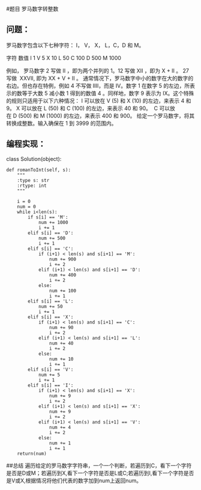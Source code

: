 #题目
罗马数字转整数
## 问题： 
罗马数字包含以下七种字符： I， V， X， L，C，D 和 M。

字符          数值
I             1
V             5
X             10
L             50
C             100
D             500
M             1000

例如， 罗马数字 2 写做 II ，即为两个并列的 1。12 写做 XII ，即为 X + II 。 27 写做  XXVII, 即为 XX + V + II 。
通常情况下，罗马数字中小的数字在大的数字的右边。但也存在特例，例如 4 不写做 IIII，而是 IV。数字 1 在数字 5 的左边，所表示的数等于大数 5 减小数 1 得到的数值 4 。同样地，数字 9 表示为 IX。这个特殊的规则只适用于以下六种情况：
I 可以放在 V (5) 和 X (10) 的左边，来表示 4 和 9。
X 可以放在 L (50) 和 C (100) 的左边，来表示 40 和 90。 
C 可以放在 D (500) 和 M (1000) 的左边，来表示 400 和 900。
给定一个罗马数字，将其转换成整数。输入确保在 1 到 3999 的范围内。
## 编程实现：
class Solution(object):

    def romanToInt(self, s):
        """
        :type s: str
        :rtype: int
        """
        
        i = 0
        num = 0
        while i<len(s):
            if s[i] == 'M':
                num += 1000
                i += 1
            elif s[i] == 'D':
                num += 500
                i += 1
            elif s[i] == 'C':
                if (i+1) < len(s) and s[i+1] == 'M':
                    num += 900
                    i += 2
                elif (i+1) < len(s) and s[i+1] == 'D':
                    num += 400
                    i += 2
                else:
                    num += 100
                    i += 1
            elif s[i] == 'L':
                num += 50
                i += 1                
            elif s[i] == 'X':
                if (i+1) < len(s) and s[i+1] == 'C':
                    num += 90
                    i += 2
                elif (i+1) < len(s) and s[i+1] == 'L':
                    num += 40
                    i += 2
                else:
                    num += 10
                    i += 1
            elif s[i] == 'V':
                num += 5
                i += 1
            elif s[i] == 'I':
                if (i+1) < len(s) and s[i+1] == 'X':
                    num += 9
                    i += 2
                elif (i+1) < len(s) and s[i+1] == 'X':
                    num += 9
                    i += 2
                elif (i+1) < len(s) and s[i+1] == 'V':
                    num += 4
                    i += 2
                else:
                    num += 1
                    i += 1       
        return(num)
        
##总结
遍历给定的罗马数字字符串，一个一个判断，若遍历到C，看下一个字符是否是D或M；若遍历到X,看下一个字符是否是L或C;若遍历到I,看下一个字符是否是V或X,根据情况将他们代表的数字加到num上返回num。